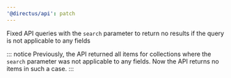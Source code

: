 ```yaml
---
'@directus/api': patch
---
```


Fixed API queries with the `search` parameter to return no results if the query is not applicable to any fields

::: notice
Previously, the API returned all items for collections where the `search` parameter was not applicable to any fields. Now the API returns no items in such a case.
:::
